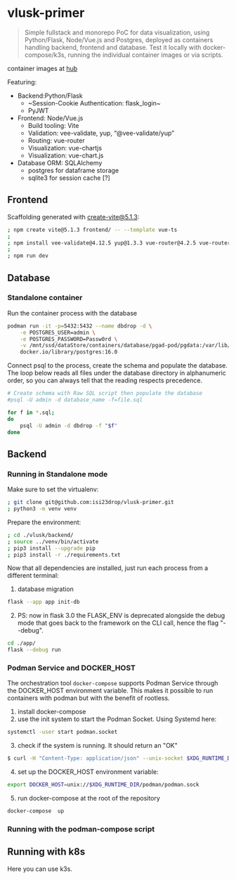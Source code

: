 # vlusk-primer
> Simple fullstack and monorepo PoC for data visualization, using Python/Flask, Node/Vue.js and Postgres, deployed as containers handling backend, frontend and database. Test it locally with docker-compose/k3s, running the individual container images or via scripts.

container images at [hub]()

Featuring:
- Backend:Python/Flask
    - ~Session-Cookie Authentication: flask_login~
    - PyJWT
- Frontend: Node/Vue.js
    - Build tooling: Vite
    - Validation: vee-validate, yup, “@vee-validate/yup”
    - Routing: vue-router
    - Visualization: vue-chartjs
    - Visualization: vue-chart.js
- Database ORM: SQLAlchemy
    - postgres for dataframe storage
    - sqlite3 for session cache [?]



## Frontend

Scaffolding generated with create-vite@5.1.3:

```sh
; npm create vite@5.1.3 frontend/ -- --template vue-ts
;
; npm install vee-validate@4.12.5 yup@1.3.3 vue-router@4.2.5 vue-router@4.2.5 axios@1.6.7
;
; npm run dev

```
## Database
### Standalone container

Run the container process with the database
```sh
podman run -it -p=5432:5432 --name dbdrop -d \
    -e POSTGRES_USER=admin \
    -e POSTGRES_PASSWORD=Passw0rd \
    -v /mnt/ssd/dataStore/containers/database/pgad-pod/pgdata:/var/lib/postgresql/data:Z \
    docker.io/library/postgres:16.0
```

Connect psql to the process, create the schema and populate the database. The loop below reads all files under the database directory in alphanumeric order, so you can always tell that the reading respects precedence.
```sh
# Create schema with Raw SQL script then populate the database
#psql -U admin -d database_name -f=file.sql

for f in *.sql;
do
    psql -U admin -d dbdrop -f "$f"
done
```


## Backend
### Running in Standalone mode

Make sure to set the virtualenv:
```sh
; git clone git@github.com:isi23drop/vlusk-primer.git
; python3 -m venv venv
```

Prepare the environment:
```sh
; cd ./vlusk/backend/
; source ../venv/bin/activate
; pip3 install --upgrade pip
; pip3 install -r ./requirements.txt

```

Now that all dependencies are installed, just run each process from a different terminal:

1. database migration
```sh
flask --app app init-db
```

2. PS: now in flask 3.0 the FLASK_ENV is deprecated alongside the debug mode that goes back to the framework on the CLI call, hence the flag "--debug".
```sh
cd ./app/
flask --debug run
```

### Podman Service and DOCKER_HOST
The orchestration tool ```docker-compose``` supports Podman Service through the DOCKER_HOST environment variable. This makes it possible to run containers with podman but with the benefit of rootless.

1. install docker-compose
2. use the init system to start the Podman Socket. Using Systemd here:
```sh
systemctl -user start podman.socket
```
3. check if the system is running. It should return an "OK"
```sh
$ curl -H "Content-Type: application/json" --unix-socket $XDG_RUNTIME_DIR/podman/podman.sock http://localhost/_ping
```
4. set up the DOCKER_HOST environment variable:
```sh
export DOCKER_HOST=unix://$XDG_RUNTIME_DIR/podman/podman.sock
```

5. run docker-compose at the root of the repository
```sh
docker-compose  up
```

### Running with the podman-compose script
## Running with k8s
Here you can use k3s.
